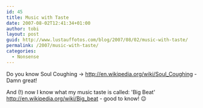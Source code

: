 ```yaml
---
id: 45
title: Music with Taste
date: 2007-08-02T12:41:34+01:00
author: tobi
layout: post
guid: http://www.lustauffotos.com/blog/2007/08/02/music-with-taste/
permalink: /2007/music-with-taste/
categories:
  - Nonsense
---
```

Do you know Soul Coughing -> <http://en.wikipedia.org/wiki/Soul_Coughing> - Damn great!

And (!) now I know what my music taste is called: 'Big Beat' <http://en.wikipedia.org/wiki/Big_beat> - good to know! 😉